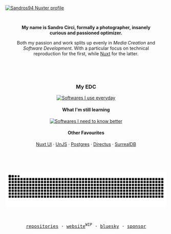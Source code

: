 [![Sandros94 Nuxter profile](https://nuxters.nuxt.com/card/Sandros94/og.png)](https://nuxters.nuxt.com/Sandros94)

<div align="center">
  <div style="padding-top: 1rem; padding-bottom: 1rem; max-width: 50ch;">
    <p style="margin-bottom: 4px;"><strong>My name is Sandro&nbsp;Circi, formally a photographer, insanely curious and passioned optimizer.</strong></p>
    <p>Both my passion and work splits up evenly in <i>Media&nbsp;Creation</i> and <i>Software&nbsp;Development</i>. With a particular focus on technical reproduction for the first, while <a href="https://nuxt.com" target="_blank">Nuxt</a> for the latter.
    </p>
  </div>

  <div style="padding-top: 2rem; padding-bottom: 2rem;">
    <h3>My EDC</h3>
    <a href="https://skillicons.dev" target="_blank">
      <img alt="Softwares I use everyday" src="https://skillicons.dev/icons?i=nuxtjs,ts,md,docker,ps" />
    </a>

  <h4>What I'm still learning</h4>
    <a href="https://skillicons.dev" target="_blank">
      <img alt="Softwares I need to know better" src="https://skillicons.dev/icons?i=vitest,vite,kubernetes,vue,regex" />
    </a>

  <h4>Other Favourites</h4>
    <span>
      <a href="https://ui.nuxt.com" target="_blank">Nuxt UI</a> ·
      <a href="https://unjs.io" target="_blank">UnJS</a> ·
      <a href="https://www.postgresql.org" target="_blank">Postgres</a> ·
      <a href="https://directus.io" target="_blank">Directus</a> ·
      <a href="https://surrealdb.com" target="_blank">SurrealDB</a>
    </span>
  </div>

  <p style="padding-top: 2rem; padding-bottom: 2rem;">
    <!-- Generated with the awesome [Platane/snk](https://github.com/Platane/snk) -->
    <picture>
      <source media="(prefers-color-scheme: dark)" srcset="https://raw.githubusercontent.com/sandros94/sandros94/snk-output/github-contribution-grid-snake-dark.svg">
      <source media="(prefers-color-scheme: light)" srcset="https://raw.githubusercontent.com/sandros94/sandros94/snk-output/github-contribution-grid-snake.svg">
      <img alt="github contribution grid snake animation" src="https://raw.githubusercontent.com/sandros94/sandros94/snk-output/github-contribution-grid-snake.svg">
    </picture>
  </p>
</div>

<p align="center">
  <samp>
    <a href="https://github.com/Sandros94?tab=repositories" target="_blank">repositories</a> ·
    <a href="https://s94.dev" target="_blank">website</a><sup>WIP</sup> ·
    <a href="https://bsky.app/profile/sandros94.com" target="_blank">bluesky</a> ·
    <a href="https://github.com/sponsors/sandros94" target="_blank">sponsor</a>
  </samp>
</p>
